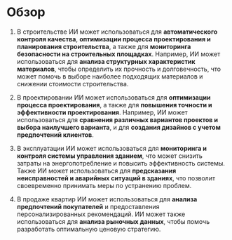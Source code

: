 # Обзор

1. В строительстве ИИ может использоваться для **автоматического контроля качества**, **оптимизации процесса проектирования и планирования строительства**, а также для **мониторинга безопасности на строительных площадках**. Например, ИИ может использоваться для **анализа структурных характеристик материалов**, чтобы определить их прочность и долговечность, что может помочь в выборе наиболее подходящих материалов и снижении стоимости строительства.

2. В проектировании ИИ может использоваться для **оптимизации процесса проектирования**, а также для **повышения точности и эффективности проектирования**. Например, ИИ может использоваться для **сравнения различных вариантов проектов и выбора наилучшего варианта**, и для **создания дизайнов с учетом предпочтений клиентов**.

3. В эксплуатации ИИ может использоваться для **мониторинга и контроля системы управления зданием**, что может снизить затраты на энергопотребление и повысить эффективность системы. Также ИИ может использоваться для **предсказания неисправностей и аварийных ситуаций в зданиях**, что позволит своевременно принимать меры по устранению проблем.

4. В продаже квартир ИИ может использоваться для **анализа предпочтений покупателей** и предоставления персонализированных рекомендаций. ИИ может также использоваться для **анализа рыночных данных**, чтобы помочь разработать оптимальную ценовую стратегию.


